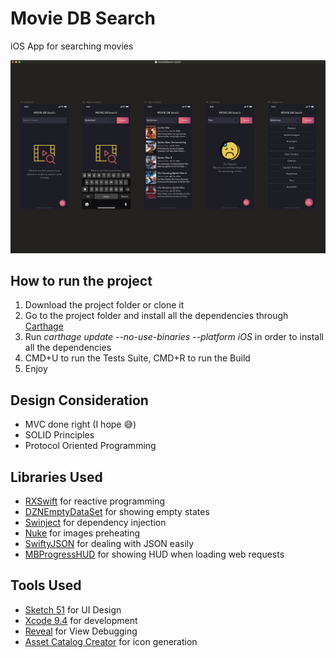 # Movie DB Search #
iOS App for searching movies

![MovieDBSearch](screenshot.png)
 

## How to run the project ##

1. Download the project folder or clone it 
2. Go to the project folder and install all the dependencies through [Carthage](https://github.com/Carthage/Carthage)
3. Run *carthage update --no-use-binaries --platform iOS* in order to install all the dependencies 
4. CMD+U to run the Tests Suite, CMD+R to run the Build
5. Enjoy


## Design Consideration ##
- MVC done right (I hope 😅)
- SOLID Principles
- Protocol Oriented Programming


## Libraries Used ##
- [RXSwift](https://github.com/ReactiveX/RxSwift) for reactive programming
- [DZNEmptyDataSet](https://github.com/dzenbot/DZNEmptyDataSet) for showing empty states
- [Swinject](https://github.com/Swinject/Swinject) for dependency injection
- [Nuke](https://github.com/kean/Nuke) for images preheating
- [SwiftyJSON](https://github.com/SwiftyJSON/SwiftyJSON) for dealing with JSON easily
- [MBProgressHUD](https://github.com/jdg/MBProgressHUD) for showing HUD when loading web requests


## Tools Used ##
- [Sketch 51](https://sketchapp.com) for UI Design 
- [Xcode 9.4](https://developer.apple.com/xcode/) for development 
- [Reveal](https://revealapp.com) for View Debugging
- [Asset Catalog Creator](https://itunes.apple.com/us/app/asset-catalog-creator-pro/id809625456?mt=12) for icon generation

